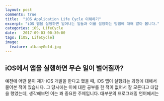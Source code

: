 ```yaml
---
layout: post
comments: true
title:  "iOS Application Life Cycle 이해하기"
excerpt: "iOS 앱을 실행하면 일어나는 일들과 이를 설정하는 방법에 대해 알아 봅니다."
categories: iOS, LifeCycle
date:   2017-09-03 00:30:00
tags: [iOS, LifeCycle]
image:
  feature: albanyGold.jpg
---
```



## iOS에서 앱을 실행하면 무슨 일이 벌어질까?

예전에 어떤 분이 제가 iOS 개발을 한다고 했을 때, iOS 앱이 실행되는 과정에 대해서 물어본 적이 있습니다. 그 당시에는 이에 대한 공부를 한 적이 없어서 잘 모른다고 대답을 했었는데, 생각해보면 이는 꽤 중요한 주제입니다. 대부분의 프로그래밍 언어에서는 

